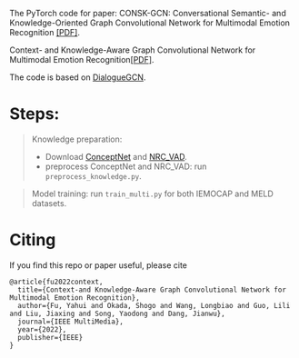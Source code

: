 
The PyTorch code for paper: CONSK-GCN: Conversational Semantic- and Knowledge-Oriented Graph Convolutional Network for Multimodal Emotion Recognition [[PDF]](https://ieeexplore.ieee.org/abstract/document/9428438?casa_token=_-nrDKOvABMAAAAA:3tj9hYXPXMcI72vQ29vAErcFS-svyxguqiGM3isqaPR12ent7RDNjATiXzQTI84Or0kNp0QHSqzb).

Context- and Knowledge-Aware Graph Convolutional Network for Multimodal Emotion Recognition[[PDF]](https://ieeexplore.ieee.org/abstract/document/9772497?casa_token=RP_Z6r-_dTQAAAAA:g6FCfZsqDTSFu0f6gnnZjn6SHKSZMLaJuR7CTyuUuvut2se5EulNC0FcfUK5e1qwU3XLoxWujQ).

The code is based on [DialogueGCN](https://github.com/mianzhang/dialogue_gcn).

# Steps: 
> Knowledge preparation:
> * Download [ConceptNet](https://github.com/commonsense/conceptnet5/wiki/Downloads) and [NRC_VAD](https://saifmohammad.com/WebPages/nrc-vad.html).
> * preprocess ConceptNet and NRC_VAD: run `preprocess_knowledge.py`.

> Model training: run `train_multi.py` for both IEMOCAP and MELD datasets.

# Citing 
If you find this repo or paper useful, please cite

```
@article{fu2022context,
  title={Context-and Knowledge-Aware Graph Convolutional Network for Multimodal Emotion Recognition},
  author={Fu, Yahui and Okada, Shogo and Wang, Longbiao and Guo, Lili and Liu, Jiaxing and Song, Yaodong and Dang, Jianwu},
  journal={IEEE MultiMedia},
  year={2022},
  publisher={IEEE}
}
```

